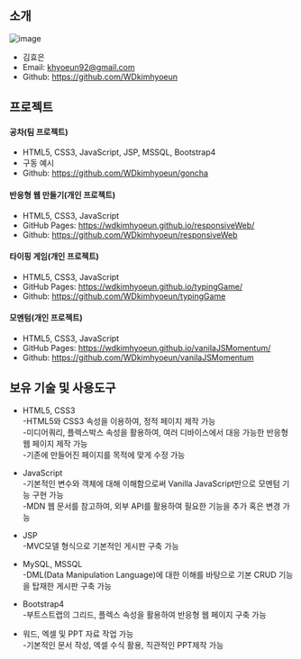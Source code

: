 ## 소개
![image](https://user-images.githubusercontent.com/66587298/96572729-28cb2480-1308-11eb-9785-2ae135bd1054.png)
* 김효은
* Email: khyoeun92@gmail.com
* Github: https://github.com/WDkimhyoeun

## 프로젝트
#### 공차(팀 프로젝트)
* HTML5, CSS3, JavaScript, JSP, MSSQL, Bootstrap4
* 구동 예시
* Github: https://github.com/WDkimhyoeun/goncha
#### 반응형 웹 만들기(개인 프로젝트)
* HTML5, CSS3, JavaScript
* GitHub Pages: https://wdkimhyoeun.github.io/responsiveWeb/
* Github: https://github.com/WDkimhyoeun/responsiveWeb
#### 타이핑 게임(개인 프로젝트)
* HTML5, CSS3, JavaScript
* GitHub Pages: https://wdkimhyoeun.github.io/typingGame/
* Github: https://github.com/WDkimhyoeun/typingGame
#### 모멘텀(개인 프로젝트)
* HTML5, CSS3, JavaScript
* GitHub Pages: https://wdkimhyoeun.github.io/vanilaJSMomentum/
* Github: https://github.com/WDkimhyoeun/vanilaJSMomentum

## 보유 기술 및 사용도구
* HTML5, CSS3   
-HTML5와 CSS3 속성을 이용하여, 정적 페이지 제작 가능   
-미디어쿼리, 플렉스박스 속성을 활용하여, 여러 디바이스에서 대응 가능한 반응형 웹 페이지 제작 가능   
-기존에 만들어진 페이지를 목적에 맞게 수정 가능   
   
* JavaScript   
-기본적인 변수와 객체에 대해 이해함으로써 Vanilla JavaScript만으로 모멘텀 기능 구현 가능   
-MDN 웹 문서를 참고하여, 외부 API를 활용하여 필요한 기능을 추가 혹은 변경 가능   
   
* JSP   
-MVC모델 형식으로 기본적인 게시판 구축 가능   
   
* MySQL, MSSQL   
-DML(Data Manipulation Language)에 대한 이해를 바탕으로 기본 CRUD 기능을 탑재한 게시판 구축 가능
   
* Bootstrap4   
-부트스트랩의 그리드, 플렉스 속성을 활용하여 반응형 웹 페이지 구축 가능
   
* 워드, 엑셀 및 PPT 자료 작업 가능   
-기본적인 문서 작성, 엑셀 수식 활용, 직관적인 PPT제작 가능

